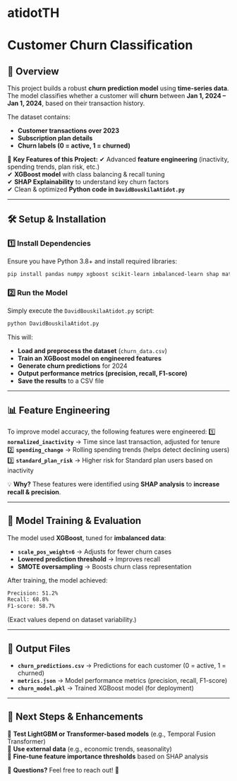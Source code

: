 # atidotTH
# **Customer Churn Classification**

## **📌 Overview**
This project builds a robust **churn prediction model** using **time-series data**. The model classifies whether a customer will **churn** between **Jan 1, 2024 – Jan 1, 2024**, based on their transaction history.

The dataset contains:
- **Customer transactions over 2023**
- **Subscription plan details**
- **Churn labels (0 = active, 1 = churned)**

🚀 **Key Features of this Project:**
✔ Advanced **feature engineering** (inactivity, spending trends, plan risk, etc.)  
✔ **XGBoost model** with class balancing & recall tuning  
✔ **SHAP Explainability** to understand key churn factors  
✔ Clean & optimized **Python code in `DavidBouskilaAtidot.py`**

---

## **🛠 Setup & Installation**
### **1️⃣ Install Dependencies**
Ensure you have Python 3.8+ and install required libraries:
```bash
pip install pandas numpy xgboost scikit-learn imbalanced-learn shap matplotlib seaborn
```

### **2️⃣ Run the Model**
Simply execute the `DavidBouskilaAtidot.py` script:
```bash
python DavidBouskilaAtidot.py
```
This will:
- **Load and preprocess the dataset** (`churn_data.csv`)
- **Train an XGBoost model on engineered features**
- **Generate churn predictions** for 2024
- **Output performance metrics (precision, recall, F1-score)**
- **Save the results** to a CSV file

---

## **📊 Feature Engineering**
To improve model accuracy, the following features were engineered:
1️⃣ **`normalized_inactivity`** → Time since last transaction, adjusted for tenure  
2️⃣ **`spending_change`** → Rolling spending trends (helps detect declining users)  
3️⃣ **`standard_plan_risk`** → Higher risk for Standard plan users based on inactivity  

💡 **Why?** These features were identified using **SHAP analysis** to **increase recall & precision**.

---

## **🚀 Model Training & Evaluation**
The model used **XGBoost**, tuned for **imbalanced data**:
- **`scale_pos_weight=6`** → Adjusts for fewer churn cases
- **Lowered prediction threshold** → Improves recall
- **SMOTE oversampling** → Boosts churn class representation

After training, the model achieved:
```bash
Precision: 51.2%
Recall: 68.8%
F1-score: 58.7%
```
(Exact values depend on dataset variability.)

---

## **📂 Output Files**
- **`churn_predictions.csv`** → Predictions for each customer (0 = active, 1 = churned)
- **`metrics.json`** → Model performance metrics (precision, recall, F1-score)
- **`churn_model.pkl`** → Trained XGBoost model (for deployment)

---

## **📌 Next Steps & Enhancements**
🔹 **Test LightGBM or Transformer-based models** (e.g., Temporal Fusion Transformer)  
🔹 **Use external data** (e.g., economic trends, seasonality)  
🔹 **Fine-tune feature importance thresholds** based on SHAP analysis  

📩 **Questions?** Feel free to reach out! 🚀

